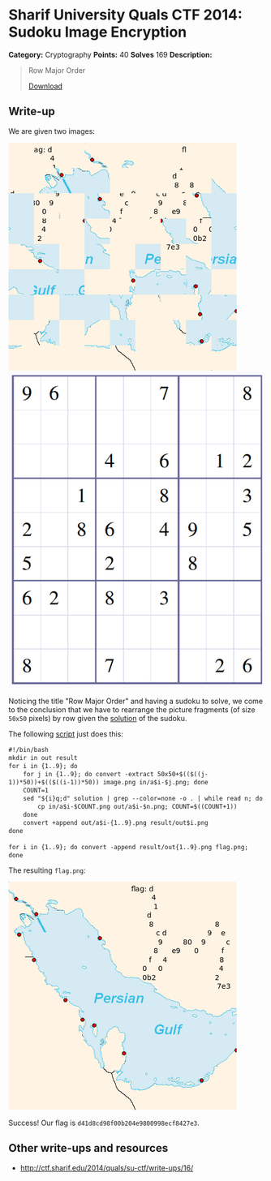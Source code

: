 # Sharif University Quals CTF 2014: Sudoku Image Encryption

**Category:** Cryptography
**Points:** 40
**Solves** 169
**Description:**

> Row Major Order
>
> [Download](row-major-order.tar.gz)

## Write-up

We are given two images:

![](image.png)
![](sudoku.png)

Noticing the title "Row Major Order" and having a sudoku to solve, we come to the conclusion that we have to rearrange the picture fragments (of size `50x50` pixels) by row given the [solution](solution) of the sudoku.

The following [script](defrag) just does this:

```
#!/bin/bash
mkdir in out result
for i in {1..9}; do
	for j in {1..9}; do convert -extract 50x50+$(($((j-1))*50))+$(($((i-1))*50)) image.png in/a$i-$j.png; done
	COUNT=1
	sed "${i}q;d" solution | grep --color=none -o . | while read n; do
		cp in/a$i-$COUNT.png out/a$i-$n.png; COUNT=$((COUNT+1))
	done
	convert +append out/a$i-{1..9}.png result/out$i.png
done

for i in {1..9}; do convert -append result/out{1..9}.png flag.png; done
```

The resulting `flag.png`:

![](flag.png)

Success! Our flag is `d41d8cd98f00b204e9800998ecf8427e3`.
## Other write-ups and resources

* <http://ctf.sharif.edu/2014/quals/su-ctf/write-ups/16/>
